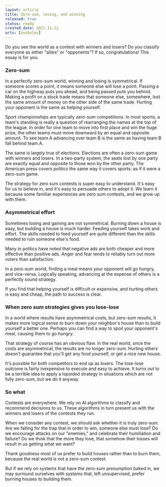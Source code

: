 ```yaml
---
layout: article
title: Zero-sum, losing, and winning
released: true
status: ready
created_date: 2021-11-12
arts: [assholes]
---
```


Do you see the world as a contest with winners and losers? Do you
classify everyone as either "allies" or "opponents"? If so, congratulations!
This essay is for you. 

### Zero-sum

In a perfectly zero-sum world, winning and losing is symmetrical.  If
someone scores a point, it means someone else will lose a
point. Passing a car on the highway puts you ahead, and being passed
puts you behind. Making a profit on a stock trade means that someone
else, somewhere, lost the same amount of money on the other side of
the same trade. Hurting your opponent is the same as helping yourself.

Sport championships are typically zero-sum competitions.  In most
sports, a team's standing is really a question of rearranging the
names at the top of the league. In order for one team to move into
first place and win the huge prize, the other teams must move downward
by an equal and opposite amount. To see team A advancing over team B
is the same as having team B fall behind team A.

The same is largely true of elections. Elections are often a zero-sum
game with winners and losers. In a two-party system, the seats lost by
one party are exactly equal and opposite to those won by the other
party. The American press covers politics the same way it covers
sports: as if it were a zero-sum game.

The strategy for zero sum contests is super easy to understand. It's
easy for us to believe in, and it's easy to persuade others to adopt
it. We learn it because some familiar experiences are zero sum
contests, and we grow up with them.

### Asymmetrical effort

Sometimes losing and gaining are not symmetrical. Burning down a house
is easy, but building a house is much harder.  Feeding yourself takes
work and effort. The skills needed to feed yourself are quite
different than the skills needed to ruin someone else's food.

Many in politics have noted that negative ads are both cheaper and
more effective than positive ads. Anger and fear tends to reliably
turn out more voters than satisfaction.

In a zero-sum world, finding a meal means your opponent will go
hungry, and vice-versa. Logically speaking, advancing at the expense
of others is a perfectly sound strategy.

If you find that helping yourself is difficult or expensive, and
hurting others is easy and cheap, the path to success is clear. 

### When zero sum strategies gives you lose-lose

In a world where results have asymmetrical costs, but zero-sum
results, it makes more logical sense to burn down your neighbor's
house than to build yourself a better one. Perhaps you can find a way
to spoil your opponent's meal, causing them to go hungry.

That strategy of course has an obvious flaw. In the real world, once
the costs are asymmetrical, the results are no longer
zero-sum. Hurting others doesn't guarantee that you'll get any food
yourself, or get a nice new house.

It's possible for both competitors to end up as losers. The lose-lose
outcome is fairly inexpensive to execute and easy to achieve. It turns
out to be a terrible idea to apply a lopsided strategy in situations
which are not fully zero-sum, but we do it anyway.

### So what

Contests are everywhere. We rely on AI algorithms to classify and
recommend decisions to us. These algorithms in turn present us with
the winners and losers of the contests they run.

When we consider any contest, we should ask whether it is truly
zero-sum. Are we falling for the trap that in order to win, someone
else must lose? Do we encourage attacks on our "enemies," and
celebrate their humiliation and failure? Do we think that the more
they lose, that somehow their losses will result in us getting what we
want?

Thank goodness most of us prefer to build houses rather than to burn
them, because the real world is not a zero-sum contest.

But if we rely on systems that have the zero-sum presumption baked in,
we may surround ourselves with systems that, left unsupervised, prefer
burning houses to building them.


